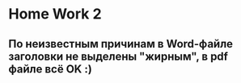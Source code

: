 # Home Work 2
## По неизвестным причинам в Word-файле заголовки не выделены "жирным", в pdf файле всё OK :)
